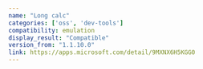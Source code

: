 ```yaml
---
name: "Long calc"
categories: ['oss', 'dev-tools']
compatibility: emulation
display_result: "Compatible"
version_from: "1.1.10.0"
link: https://apps.microsoft.com/detail/9MXNX6H5KGG0
---
```

